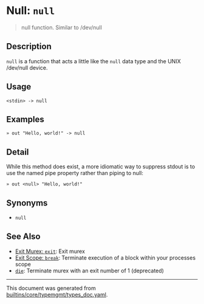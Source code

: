 # Null: `null`

> null function. Similar to /dev/null

## Description

`null` is a function that acts a little like the `null` data type and the
UNIX /dev/null device.

## Usage

```
<stdin> -> null
```

## Examples

```
» out "Hello, world!" -> null
```

## Detail

While this method does exist, a more idiomatic way to suppress stdout is to
use the named pipe property rather than piping to null:

```
» out <null> "Hello, world!"
```

## Synonyms

* `null`


## See Also

* [Exit Murex: `exit`](../commands/exit.md):
  Exit murex
* [Exit Scope: `break`](../commands/break.md):
  Terminate execution of a block within your processes scope
* [`die`](../deprecated/die.md):
  Terminate murex with an exit number of 1 (deprecated)

<hr/>

This document was generated from [builtins/core/typemgmt/types_doc.yaml](https://github.com/lmorg/murex/blob/master/builtins/core/typemgmt/types_doc.yaml).